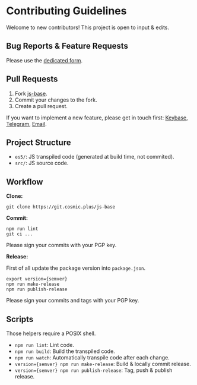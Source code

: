 # Contributing Guidelines

Welcome to new contributors! This project is open to input & edits.

## Bug Reports & Feature Requests

Please use the [dedicated form](https://github.com/cosmic-plus/js-base/issues/new/choose).

## Pull Requests

1. Fork [js-base](https://github.com/cosmic-plus/js-base).
2. Commit your changes to the fork.
3. Create a pull request.

If you want to implement a new feature, please get in touch first:
[Keybase](https://keybase.io/team/cosmic_plus),
[Telegram](https://t.me/cosmic_plus), [Email](mailto:mister.ticot@cosmic.plus).

## Project Structure

- `es5/`: JS transpiled code (generated at build time, not commited).
- `src/`: JS source code.

## Workflow

**Clone:**

```
git clone https://git.cosmic.plus/js-base
```

**Commit:**

```
npm run lint
git ci ...
```

Please sign your commits with your PGP key.

**Release:**

First of all update the package version into `package.json`.

```
export version={semver}
npm run make-release
npm run publish-release
```

Please sign your commits and tags with your PGP key.

## Scripts

Those helpers require a POSIX shell.

- `npm run lint`: Lint code.
- `npm run build`: Build the transpiled code.
- `npm run watch`: Automatically transpile code after each change.
- `version={semver} npm run make-release`: Build & locally commit release.
- `version={semver} npm run publish-release`: Tag, push & publish release.
